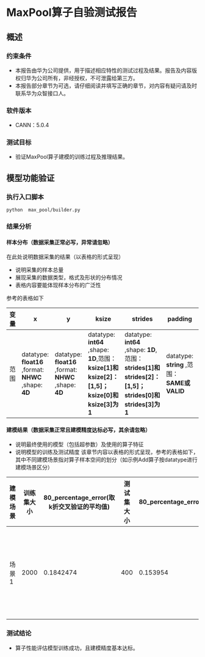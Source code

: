 # MaxPool算子自验测试报告

## 概述
### 约束条件
+ 本报告由华为公司提供，用于描述相应特性的测试过程及结果。报告及内容版权归华为公司所有，非经授权，不可泄露给第三方。
+ 本报告部分章节为可选，请仔细阅读并填写正确的章节，对内容有疑问请及时联系华为众智接口人。
### 软件版本
+ CANN：5.0.4
### 测试目标
+ 验证MaxPool算子建模的训练过程及推理结果。
## 模型功能验证
### 执行入口脚本
`python  max_pool/builder.py`

### 结果分析
#### 样本分布（数据采集正常必写，异常请忽略）
在此处说明数据采集的结果（以表格的形式呈现）
+ 说明采集的样本总量
+ 展现采集的数据类型，格式及形状的分布情况
+ 表格内容要能体现样本分布的广泛性

参考的表格如下

| 变量 | x                                                      | y                                                      | ksize                                                        | strides                                                      | padding                                     | data_format                          |
| ---- | ------------------------------------------------------ | ------------------------------------------------------ | ------------------------------------------------------------ | ------------------------------------------------------------ | ------------------------------------------- | ------------------------------------ |
| 范围 | datatype: **float16** ,format: **NHWC** ,shape: **4D** | datatype: **float16** ,format: **NHWC** ,shape: **4D** | datatype: **int64** ,shape: **1D**,范围：**ksize[1]和ksize[2]：[1,5]；ksize[0]和ksize[3]为1** | datatype: **int64** ,shape: **1D**,范围：**strides[1]和strides[2]：[1,5]；strides[0]和strides[3]为1** | datatype: **string** ,范围：**SAME或VALID** | datatype：**string**，范围：**NHWC** |

#### 建模结果（数据采集正常且建模精度达标必写，其余请忽略）
+ 说明最终使用的模型（包括超参数）及使用的算子特征
+ 说明模型的训练及测试精度
该章节内容以表格的形式呈现，参考的表格如下，其中不同建模场景指对算子样本空间的划分（如示例Add算子按datatype进行建模场景区分）

| 建模场景 | 训练集大小 | 80_percentage_error(取k折交叉验证的平均值) | 测试集大小 | 80_percentage_error | 模型超参数 | 算子特征 |
|------|-------|----------------------------------|-------|---------------------|------|------|
|  场景1  | 2000       | 0.1842474 | 400 | 0.153954 | n_estimators=400，learning_rate=0.11，max_depth=4，colsample_bytree=0.9，subsamples=1 | flops、sum_strides、H_x、W_x、N_y、H_y、W_y、C_y、H_ksize、W_ksize、H_strides、W_strides、is_SAME |

### 测试结论
+ 算子性能评估模型训练成功，且建模精度基本达标。